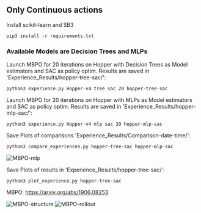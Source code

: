## Only Continuous actions


Install scikit-learn and SB3

```pip3 install -r requirements.txt```

### Available Models are Decision Trees and MLPs

Launch MBPO for 20 iterations on Hopper with Decision Trees as Model estimators and SAC as policy optim.
Results are saved in 'Experience_Results/hopper-tree-sac/':

```python3 experience.py Hopper-v4 tree sac 20 hopper-tree-sac```


Launch MBPO for 20 iterations on Hopper with MLPs as Model estimators and SAC as policy optim.
Results are saved in 'Experience_Results/hopper-mlp-sac/':

```python3 experience.py Hopper-v4 mlp sac 2O hopper-mlp-sac```

Save Plots of comparisons 'Experience_Results/Comparison-date-time/':

```python3 compare_experiences.py hopper-tree-sac hopper-mlp-sac```

![MBPO-mlp](https://github.com/KohlerHECTOR/MBPO-Scikit-Stable/blob/main/mbpo_schematics_rdme/times-tree-mlp.png?raw=true)

Save Plots of results in 'Experience_Results/hopper-tree-sac/':

```python3 plot_experience.py hopper-tree-sac```

MBPO: https://arxiv.org/abs/1906.08253

![MBPO-structure](https://github.com/KohlerHECTOR/MBPO-Scikit-Stable/blob/main/mbpo_schematics_rdme/mbpo-structure.png?raw=true)
![MBPO-rollout](https://github.com/KohlerHECTOR/MBPO-Scikit-Stable/blob/main/mbpo_schematics_rdme/mbpo-rollout.png?raw=true)
